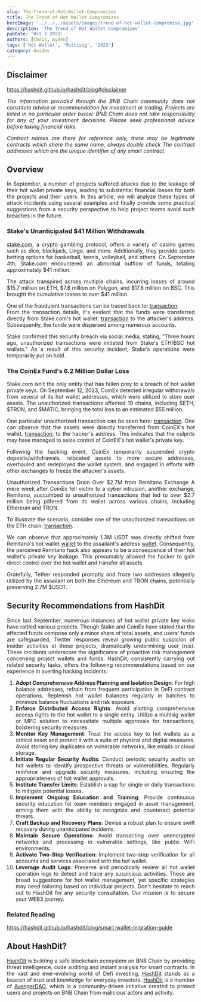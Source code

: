 ```yaml
---
slug: The-Trend-of-Hot–Wallet-Compromises
title: The Trend of Hot Wallet Compromises
heroImage: '../../../assets/images/trend-of-hot-wallet-compromise.jpg'
description: 'The Trend of Hot Wallet Compromises'
pubDate: 'Oct 3 2023'
authors: [Chris, Ayden]
tags: ['Hot Wallet', 'Multisig', '2023']
category: Guides
---
```

<div align="justify">

## Disclaimer 
https://hashdit.github.io/hashdit/blog#disclaimer

*The information provided through the BNB Chain community does not constitute advice or recommendation for investment or trading. Projects are listed in no particular order below. BNB Chain does not take responsibility for any of your investment decisions. Please seek professional advice before taking financial risks.*

*Contract names are there for reference only, there may be legitimate contracts which share the same name, always double check The contract addresses which are the unique identifier of any smart contract.*

## Overview
In September, a number of projects suffered attacks due to the leakage of their hot wallet private keys, leading to substantial financial losses for both the projects and their users. In this article, we will analyze these types of attack incidents using several examples and finally provide some practical suggestions from a security perspective to help project teams avoid such breaches in the future.

### Stake's Unanticipated $41 Million Withdrawals
[stake.com](https://stake.com/), a crypto gambling protocol, offers a variety of casino games such as dice, blackjack, Lingo, and more. Additionally, they provide sports betting options for basketball, tennis, volleyball, and others. On September 4th, Stake.com encountered an abnormal outflow of funds, totaling approximately $41 million.

The attack transpired across multiple chains, incurring losses of around $15.7 million on ETH, $7.8 million on Polygon, and $17.8 million on BSC. This brought the cumulative losses to over $41 million.

One of the fraudulent transactions can be traced back to: [transaction](https://etherscan.io/tx/0x98610e0a20b5ebb08c40e78b4d2271ae1fbd4fc3b8783b1bb7a5687918fad54e).   
From the transaction details, it's evident that the funds were transferred directly from Stake.com's hot wallet: [transaction](https://etherscan.io/address/0x974caa59e49682cda0ad2bbe82983419a2ecc400) to the attacker's address. Subsequently, the funds were dispersed among numerous accounts.

Stake confirmed this security breach via social media, stating, "Three hours ago, unauthorized transactions were initiated from Stake's ETH/BSC hot wallets." As a result of this security incident, Stake's operations were temporarily put on hold.

### The CoinEx Fund's 6.2 Million Dollar Loss
Stake.com isn't the only entity that has fallen prey to a breach of hot wallet private keys. On September 12, 2023, CoinEx detected irregular withdrawals from several of its hot wallet addresses, which were utilized to store user assets.
The unauthorized transactions affected 19 chains, including $ETH, $TRON, and $MATIC, bringing the total loss to an estimated $55 million.

One particular unauthorized transaction can be seen here: [transaction](https://etherscan.io/tx/0xa0775ff7c49fd775f86ec961369ab99ceaeeade33334970c696dbd4b35022df3).
One can observe that the assets were directly transferred from CoinEX's hot wallet, [transaction](https://etherscan.io/address/0x53eb3ea47643e87e8f25dd997a37b3b5260e7336), to the hacker's address. This indicates that the culprits may have managed to seize control of CoinEX's hot wallet's private key.

Following the hacking event, CoinEx temporarily suspended crypto deposits/withdrawals, relocated assets to more secure addresses, overhauled and redeployed the wallet system, and engaged in efforts with other exchanges to freeze the attacker's assets.

Unauthorized Transactions Drain Over $2.7M from Remitano Exchange
A mere week after CoinEx fell victim to a cyber intrusion, another exchange, Remitano, succumbed to unauthorized transactions that led to over $2.7 million being pilfered from its wallet across various chains, including Ethereum and TRON.

To illustrate the scenario, consider one of the unauthorized transactions on the ETH chain: [transaction](https://etherscan.io/tx/0xe0725362fd774de0d8416d5e3d028063508ffa61f68087c576320e42159677a9). 

We can observe that approximately 1.3M USDT was directly shifted from Remitano's hot wallet [wallet](https://etherscan.io/address/0x2819c144d5946404c0516b6f817a960db37d4929) to the assailant's address [wallet](https://etherscan.io/address/0x74530e81E9f4715c720b6b237f682CD0e298B66C). Consequently, the perceived Remitano hack also appears to be a consequence of their hot wallet's private key leakage. This presumably allowed the hacker to gain direct control over the hot wallet and transfer all assets.

Gratefully, Tether responded promptly and froze two addresses allegedly utilized by the assailant on both the Ethereum and TRON chains, potentially preserving 2.7M $USDT.

## Security Recommendations from HashDit

Since last September, numerous instances of hot wallet private key leaks have rattled various projects. Though Stake and CoinEx have stated that the affected funds comprise only a minor share of total assets, and users' funds are safeguarded, Twitter responses reveal growing public suspicion of insider activities at these projects, dramatically undermining user trust. These incidents underscore the significance of proactive risk management concerning project wallets and funds. HashDit, consistently carrying out related security tasks, offers the following recommendations based on our experience in averting hacking incidents:

1. **Adopt Comprehensive Address Planning and Isolation Design**: For high balance addresses, refrain from frequent participation in DeFi contract operations. Replenish hot wallet balances regularly in batches to minimize balance fluctuations and risk exposure.
2. **Enforce Distributed Access Rights**: Avoid allotting comprehensive access rights to the hot wallet to a single entity. Utilize a multisig wallet or MPC solution to necessitate multiple approvals for transactions, bolstering security measures.
3. **Monitor Key Management**: Treat the access key to hot wallets as a critical asset and protect it with a suite of physical and digital measures. Avoid storing key duplicates on vulnerable networks, like emails or cloud storage.
4. **Initiate Regular Security Audits**: Conduct periodic security audits on hot wallets to identify prospective threats or vulnerabilities. Regularly reinforce and upgrade security measures, including ensuring the appropriateness of hot wallet approvals.
5. **Institute Transfer Limits**: Establish a cap for single or daily transactions to mitigate potential losses.
6. **Implement Ongoing Education and Training**: Provide continuous security education for team members engaged in asset management, arming them with the ability to recognize and counteract potential threats.  
7. **Craft Backup and Recovery Plans**: Devise a robust plan to ensure swift recovery during unanticipated incidents.
8. **Maintain Secure Operations**: Avoid transacting over unencrypted networks and processing in vulnerable settings, like public WiFi environments.
9. **Activate Two-Step Verification**: Implement two-step verification for all accounts and services associated with the hot wallet.
10. **Leverage Audit Logs**: Preserve and periodically review all hot wallet operation logs to detect and trace any suspicious activities.
These are broad suggestions for hot wallet management, yet specific strategies may need tailoring based on individual projects. Don't hesitate to reach out to HashDit for any security consultation. Our mission is to secure your WEB3 journey.

### Related Reading
https://hashdit.github.io/hashdit/blog/smart-wallet-migration-guide 


## About HashDit?
[HashDit](https://www.hashdit.io/en) is building a safe blockchain ecosystem on BNB Chain by providing threat intelligence, code auditing and instant analysis for smart contracts. In the vast and ever-evolving world of Defi investing, [HashDit](https://www.hashdit.io/en) stands as a beacon of trust and knowledge for everyday investors.  [HashDit](https://www.hashdit.io/en) is a member of [AvengerDAO](https://www.bnbchain.org/en/blog/introducing-avengerdao-the-security-initiative-protecting-users-from-malicious-actors/), which is a community-driven initiative created to protect users and projects on BNB Chain from malicious actors and activity.

</div>
